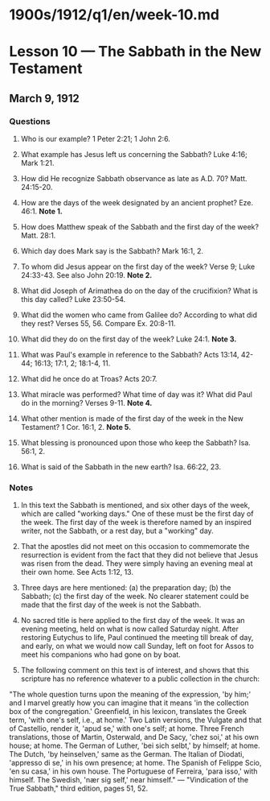 # 1900s/1912/q1/en/week-10.md

# Lesson 10 — The Sabbath in the New Testament
## March 9, 1912

### Questions

1. Who is our example? 1 Peter 2:21; 1 John 2:6.

2. What example has Jesus left us concerning the Sabbath? Luke 4:16; Mark 1:21.

3. How did He recognize Sabbath observance as late as A.D. 70? Matt. 24:15-20.

4. How are the days of the week designated by an ancient prophet? Eze. 46:1. **Note 1.**

5. How does Matthew speak of the Sabbath and the first day of the week? Matt. 28:1.

6. Which day does Mark say is the Sabbath? Mark 16:1, 2.

7. To whom did Jesus appear on the first day of the week? Verse 9; Luke 24:33-43. See also John 20:19. **Note 2.**

8. What did Joseph of Arimathea do on the day of the crucifixion? What is this day called? Luke 23:50-54.

9. What did the women who came from Galilee do? According to what did they rest? Verses 55, 56. Compare Ex. 20:8-11.

10. What did they do on the first day of the week? Luke 24:1. **Note 3.**

11. What was Paul's example in reference to the Sabbath? Acts 13:14, 42-44; 16:13; 17:1, 2; 18:1-4, 11.

12. What did he once do at Troas? Acts 20:7.

13. What miracle was performed? What time of day was it? What did Paul do in the morning? Verses 9-11. **Note 4.**

14. What other mention is made of the first day of the week in the New Testament? 1 Cor. 16:1, 2. **Note 5.**

15. What blessing is pronounced upon those who keep the Sabbath? Isa. 56:1, 2.

16. What is said of the Sabbath in the new earth? Isa. 66:22, 23.

### Notes

1. In this text the Sabbath is mentioned, and six other days of the week, which are called "working days." One of these must be the first day of the week. The first day of the week is therefore named by an inspired writer, not the Sabbath, or a rest day, but a "working" day.

2. That the apostles did not meet on this occasion to commemorate the resurrection is evident from the fact that they did not believe that Jesus was risen from the dead. They were simply having an evening meal at their own home. See Acts 1:12, 13.

3. Three days are here mentioned: (a) the preparation day; (b) the Sabbath; (c) the first day of the week. No clearer statement could be made that the first day of the week is not the Sabbath.

4. No sacred title is here applied to the first day of the week. It was an evening meeting, held on what is now called Saturday night. After restoring Eutychus to life, Paul continued the meeting till break of day, and early, on what we would now call Sunday, left on foot for Assos to meet his companions who had gone on by boat.

5. The following comment on this text is of interest, and shows that this scripture has no reference whatever to a public collection in the church:

"The whole question turns upon the meaning of the expression, 'by him;' and I marvel greatly how you can imagine that it means 'in the collection box of the congregation.' Greenfield, in his lexicon, translates the Greek term, 'with one's self, i.e., at home.' Two Latin versions, the Vulgate and that of Castellio, render it, 'apud se,' with one's self; at home. Three French translations, those of Martin, Osterwald, and De Sacy, 'chez soi,' at his own house; at home. The German of Luther, 'bei sich selbt,' by himself; at home. The Dutch, 'by heinselven,' same as the German. The Italian of Diodati, 'appresso di se,' in his own presence; at home. The Spanish of Felippe Scio, 'en su casa,' in his own house. The Portuguese of Ferreira, 'para isso,' with himself. The Swedish, 'nær sig self,' near himself." — "Vindication of the True Sabbath," third edition, pages 51, 52.